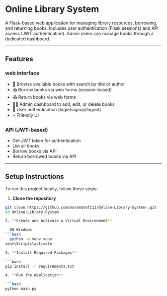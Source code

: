 # Online Library System

A Flask-based web application for managing library resources, borrowing, and returning books. Includes user authentication (Flask sessions) and API access (JWT authentication). Admin users can manage books through a dedicated dashboard.

---

## Features

### web interface 
- 📖 Browse available books with search by title or author
- 📥 Borrow books via web forms (session-based)
- 📤 Return books via web forms
- 👩‍💻 Admin dashboard to add, edit, or delete books
- 🔐 User authentication (login/signup/logout)
- ⚡ Friendly UI 

### API (JWT-based)
- Get JWT token for authentication
- List all books
- Borrow books via API
- Return borrowed books via API

---

## Setup Instructions

To run this project locally, follow these steps:

1. **Clone the repository**
```bash
git clone https://github.com/maramatef111/Online-Library-System-.git
cd Online-Library-System

2. **Create and Activate a Virtual Environment**

  ON Windows 
```bash
  python -m venv venv
venv\Scripts\activate

3. **Install Required Packages**

```bash
pip install -r requirements.txt

4. **Run the Application**

```bash
python main.py







